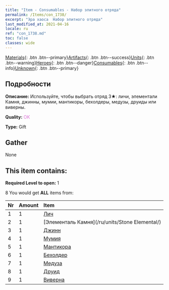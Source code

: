```yaml
---
title: "Item - Consumables - Набор элитного отряда"
permalink: /Items/con_1738/
excerpt: "Эра хаоса  Набор элитного отряда"
last_modified_at: 2021-04-16
locale: ru
ref: "con_1738.md"
toc: false
classes: wide
---
```

 [Materials](/ru/Items/){: .btn .btn--primary}[Artifacts](/ru/Items/Artifacts/){: .btn .btn--success}[Units](/ru/Items/Units/){: .btn .btn--warning}[Heroes](/ru/Items/Heroes/){: .btn .btn--danger}[Consumables](/ru/Items/Consumables/){: .btn .btn--info}[Unknown](/ru/Items/Unknown/){: .btn .btn--primary}

## Подробности
 **Описание:** Используйте, чтобы выбрать отряд 3★: личи, элементали Камня, джинны, мумии, мантикоры, бехолдеры, медузы, друиды или виверны.

 **Quality:** <span style="color: #DA70D6">OK</span>

 **Type:** Gift

## Gather

  None

## This item contains:

 **Required Level to open:** 1

 8 You would get **ALL** items  from:

  | Nr | Amount |     Item    |
  |:---|:-------|:------------|
  | 1 | 1 | [Лич](/ru/units/Lich/) |  | 
  | 2 | 1 | [Элементаль Камня](/ru/units/Stone Elemental/) |  | 
  | 3 | 1 | [Джинн](/ru/units/Genie/) |  | 
  | 4 | 1 | [Мумия](/ru/units/Mummy/) |  | 
  | 5 | 1 | [Мантикора](/ru/units/Manticore/) |  | 
  | 6 | 1 | [Бехолдер](/ru/units/Beholder/) |  | 
  | 7 | 1 | [Медуза](/ru/units/Medusa/) |  | 
  | 8 | 1 | [Друид](/ru/units/Druid/) |  | 
  | 9 | 1 | [Виверна](/ru/units/Wyvern/) |  | 
